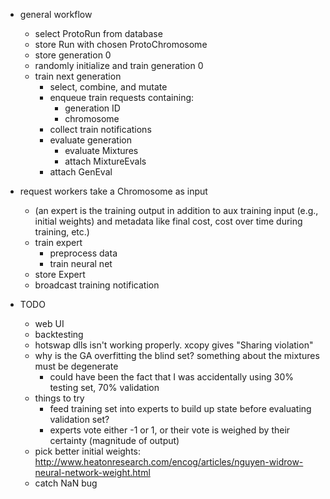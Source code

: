 - general workflow
  - select ProtoRun from database
  - store Run with chosen ProtoChromosome
  - store generation 0
  - randomly initialize and train generation 0
  - train next generation
    - select, combine, and mutate
    - enqueue train requests containing:
      - generation ID
      - chromosome
    - collect train notifications
    - evaluate generation
      - evaluate Mixtures
      - attach MixtureEvals
    - attach GenEval
  
- request workers take a Chromosome as input
  - (an expert is the training output in addition to aux training input (e.g., initial weights)
    and metadata like final cost, cost over time during training, etc.)
  - train expert
    - preprocess data
    - train neural net
  - store Expert
  - broadcast training notification
  
  
- TODO
  - web UI
  - backtesting
  - hotswap dlls isn't working properly. xcopy gives "Sharing violation"
  - why is the GA overfitting the blind set? something about the mixtures must be degenerate
    - could have been the fact that I was accidentally using 30% testing set, 70% validation
  - things to try
    - feed training set into experts to build up state before evaluating validation set?
    - experts vote either -1 or 1, or their vote is weighed by their certainty (magnitude of output)
  - pick better initial weights: http://www.heatonresearch.com/encog/articles/nguyen-widrow-neural-network-weight.html
  - catch NaN bug
